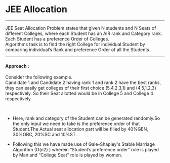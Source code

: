 # JEE Allocation
____
JEE Seat Allocation Problem states that given N students and N Seats of different Colleges, where each Student has an AIR rank and Category rank. Each Student has a preference Order of Colleges.</br>
Algorithms task is to find the right College for individual Student by comparing individual’s Rank and preference Order of all the Students.
____

#### Approach  :
Consider the following example. </br>
Candidate 1 and Candidate 2 having rank 1 and rank 2 have the best ranks, they can easily get colleges of their first choice (5,4,2,3,1) and (4,5,1,2,3) respectively.
So their Seat allotted would be in College 5 and College 4 respectively.

</br>

* Here, rank and category of the Student can be generated randomly.So the only input we need to take is the preference order of that Student.The Actual seat allocation part will be filled by 40%GEN, 30%OBC, 20%SC and 10%ST.

* Following this we have made use of Gale-Shapley's Stable Marriage Algorithm (O(n2) 
) wherein “Student’s preference order” role is played by Man and “College Seat” role is played by women.

